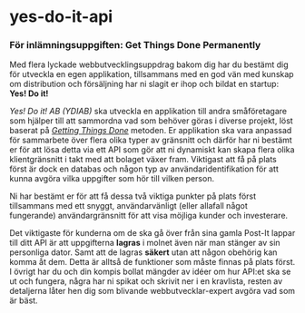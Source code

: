# yes-do-it-api
### För inlämningsuppgiften: Get Things Done Permanently

Med flera lyckade webbutvecklingsuppdrag bakom dig har du bestämt dig för utveckla en egen applikation, tillsammans med en god vän med kunskap om distribution och försäljning har ni slagit er ihop och bildat en startup: **Yes! Do it!**

*Yes! Do it! AB (YDIAB)* ska utveckla en applikation till andra småföretagare som hjälper till att sammordna vad som behöver göras i diverse projekt, löst baserat på [*Getting Things Done*](https://sv.wikipedia.org/wiki/Getting_Things_Done) metoden. Er applikation ska vara anpassad för sammarbete över flera olika typer av gränsnitt och därför har ni bestämt er för att lösa detta via ett API som gör att ni dynamiskt kan skapa flera olika klientgränsnitt i takt med att bolaget växer fram. Viktigast att få på plats först är dock en databas och någon typ av användaridentifikation för att kunna avgöra vilka uppgifter som hör till vilken person.

Ni har bestämt er för att få dessa två viktiga punkter på plats först tillsammans med ett snyggt, användarvänligt (eller allafall något fungerande) användargränsnitt för att visa möjliga kunder och investerare.

Det viktigaste för kunderna om de ska gå över från sina gamla Post-It lappar till ditt API är att uppgifterna **lagras** i molnet även när man stänger av sin personliga dator. Samt att de lagras **säkert** utan att någon obehörig kan komma åt dem. Detta är alltså de funktioner som måste finnas på plats först. I övrigt har du och din kompis bollat mängder av idéer om hur API:et ska se ut och fungera, några har ni spikat och skrivit ner i en kravlista, resten av detaljerna låter hen dig som blivande webbutvecklar-expert avgöra vad som är bäst.
